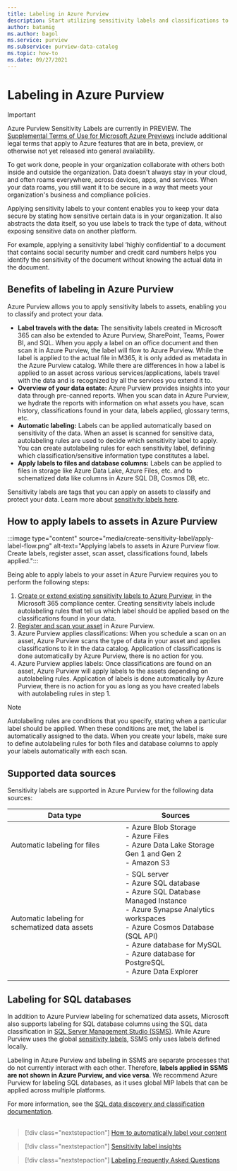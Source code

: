 ```yaml
---
title: Labeling in Azure Purview
description: Start utilizing sensitivity labels and classifications to enhance your Azure Purview assets
author: batamig
ms.author: bagol
ms.service: purview
ms.subservice: purview-data-catalog
ms.topic: how-to
ms.date: 09/27/2021
---
```

# Labeling in Azure Purview

> [!IMPORTANT]
> Azure Purview Sensitivity Labels are currently in PREVIEW. The [Supplemental Terms of Use for Microsoft Azure Previews](https://azure.microsoft.com/support/legal/preview-supplemental-terms/) include additional legal terms that apply to Azure features that are in beta, preview, or otherwise not yet released into general availability.
>

To get work done, people in your organization collaborate with others both inside and outside the organization. Data doesn't always stay in your cloud, and often roams everywhere, across devices, apps, and services. When your data roams, you still want it to be secure in a way that meets your organization's business and compliance policies.</br>

Applying sensitivity labels to your content enables you to keep your data secure by stating how sensitive certain data is in your organization. It also abstracts the data itself, so you use labels to track the type of data, without exposing sensitive data on another platform.</br>

For example, applying a sensitivity label ‘highly confidential’ to a document that contains social security number and credit card numbers helps you identify the sensitivity of the document without knowing the actual data in the document.

## Benefits of labeling in Azure Purview

Azure Purview allows you to apply sensitivity labels to assets, enabling you to classify and protect your data.

* **Label travels with the data:** The sensitivity labels created in Microsoft 365 can also be extended to Azure Purview, SharePoint, Teams, Power BI, and SQL. When you apply a label on an office document and then scan it in Azure Purview, the label will flow to Azure Purview. While the label is applied to the actual file in M365, it is only added as metadata in the Azure Purview catalog. While there are differences in how a label is applied to an asset across various services/applications, labels travel with the data and is recognized by all the services you extend it to. 
* **Overview of your data estate:** Azure Purview provides insights into your data through pre-canned reports. When you scan data in Azure Purview, we hydrate the reports with information on what assets you have, scan history, classifications found in your data, labels applied, glossary terms, etc.
* **Automatic labeling:** Labels can be applied automatically based on sensitivity of the data. When an asset is scanned for sensitive data, autolabeling rules are used to decide which sensitivity label to apply. You can create autolabeling rules for each sensitivity label, defining which classification/sensitive information type constitutes a label.
* **Apply labels to files and database columns:** Labels can be applied to files in storage like Azure Data Lake, Azure Files, etc. and to schematized data like columns in Azure SQL DB, Cosmos DB, etc.

Sensitivity labels are tags that you can apply on assets to classify and protect your data. Learn more about [sensitivity labels here](/microsoft-365/compliance/create-sensitivity-labels).

## How to apply labels to assets in Azure Purview

:::image type="content" source="media/create-sensitivity-label/apply-label-flow.png" alt-text="Applying labels to assets in Azure Purview flow. Create labels, register asset, scan asset, classifications found, labels applied.":::

Being able to apply labels to your asset in Azure Purview requires you to perform the following steps:

1. [Create or extend existing sensitivity labels to Azure Purview](how-to-automatically-label-your-content.md), in the Microsoft 365 compliance center. Creating sensitivity labels include autolabeling rules that tell us which label should be applied based on the classifications found in your data.
1. [Register and scan your asset](how-to-automatically-label-your-content.md#scan-your-data-to-apply-sensitivity-labels-automatically) in Azure Purview.
1. Azure Purview applies classifications: When you schedule a scan on an asset, Azure Purview scans the type of data in your asset and applies classifications to it in the data catalog. Application of classifications is done automatically by Azure Purview, there is no action for you.
1. Azure Purview applies labels: Once classifications are found on an asset, Azure Purview will apply labels to the assets depending on autolabeling rules. Application of labels is done automatically by Azure Purview, there is no action for you as long as you have created labels with autolabeling rules in step 1.

> [!NOTE]
> Autolabeling rules are conditions that you specify, stating when a particular label should be applied. When these conditions are met, the label is automatically assigned to the data. When you create your labels, make sure to define autolabeling rules for both files and database columns to apply your labels automatically with each scan.
>

## Supported data sources

Sensitivity labels are supported in Azure Purview for the following data sources:

|Data type  |Sources  |
|---------|---------|
|Automatic labeling for files     |   - Azure Blob Storage</br>- Azure Files</br>- Azure Data Lake Storage Gen 1 and Gen 2</br>- Amazon S3|
|Automatic labeling for schematized data assets    |  - SQL server</br>- Azure SQL database</br>- Azure SQL Database Managed Instance</br>- Azure Synapse Analytics workspaces</br>- Azure Cosmos Database (SQL API)</br> - Azure database for MySQL</br> - Azure database for PostgreSQL</br> - Azure Data Explorer</br>  |
| | |

## Labeling for SQL databases

In addition to Azure Purview labeling for schematized data assets, Microsoft also supports labeling for SQL database columns using the SQL data classification in [SQL Server Management Studio (SSMS)](/sql/ssms/sql-server-management-studio-ssms). While Azure Purview uses the global [sensitivity labels](/microsoft-365/compliance/sensitivity-labels), SSMS only uses labels defined locally.

Labeling in Azure Purview and labeling in SSMS are separate processes that do not currently interact with each other. Therefore, **labels applied in SSMS are not shown in Azure Purview, and vice versa**. We recommend Azure Purview for labeling SQL databases, as it uses global MIP labels that can be applied across multiple platforms.

For more information, see the [SQL data discovery and classification documentation](/sql/relational-databases/security/sql-data-discovery-and-classification). </br></br>

> [!div class="nextstepaction"]
> [How to automatically label your content](./how-to-automatically-label-your-content.md)

> [!div class="nextstepaction"]
> [Sensitivity label insights](sensitivity-insights.md)

> [!div class="nextstepaction"]
> [Labeling Frequently Asked Questions](sensitivity-labels-frequently-asked-questions.yml)

